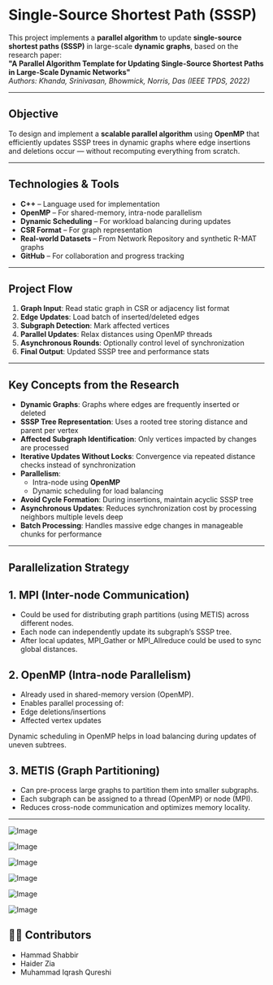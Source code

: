 # Single-Source Shortest Path  (SSSP)

This project implements a **parallel algorithm** to update **single-source shortest paths (SSSP)** in large-scale **dynamic graphs**, based on the research paper:  
 **"A Parallel Algorithm Template for Updating Single-Source Shortest Paths in Large-Scale Dynamic Networks"**  
 *Authors: Khanda, Srinivasan, Bhowmick, Norris, Das (IEEE TPDS, 2022)*

---

## Objective

To design and implement a **scalable parallel algorithm** using **OpenMP** that efficiently updates SSSP trees in dynamic graphs where edge insertions and deletions occur — without recomputing everything from scratch.

---

## Technologies & Tools

- **C++** – Language used for implementation  
- **OpenMP** – For shared-memory, intra-node parallelism  
- **Dynamic Scheduling** – For workload balancing during updates  
- **CSR Format** – For graph representation  
- **Real-world Datasets** – From Network Repository and synthetic R-MAT graphs  
- **GitHub** – For collaboration and progress tracking

---

## Project Flow

1. **Graph Input**: Read static graph in CSR or adjacency list format  
2. **Edge Updates**: Load batch of inserted/deleted edges  
3. **Subgraph Detection**: Mark affected vertices  
4. **Parallel Updates**: Relax distances using OpenMP threads  
5. **Asynchronous Rounds**: Optionally control level of synchronization  
6. **Final Output**: Updated SSSP tree and performance stats

---

## Key Concepts from the Research

- **Dynamic Graphs**: Graphs where edges are frequently inserted or deleted
- **SSSP Tree Representation**: Uses a rooted tree storing distance and parent per vertex
- **Affected Subgraph Identification**: Only vertices impacted by changes are processed
- **Iterative Updates Without Locks**: Convergence via repeated distance checks instead of synchronization
- **Parallelism**:
  - Intra-node using **OpenMP**
  - Dynamic scheduling for load balancing
- **Avoid Cycle Formation**: During insertions, maintain acyclic SSSP tree
- **Asynchronous Updates**: Reduces synchronization cost by processing neighbors multiple levels deep
- **Batch Processing**: Handles massive edge changes in manageable chunks for performance

---

## Parallelization Strategy

## 1. MPI (Inter-node Communication)

- Could be used for distributing graph partitions (using METIS) across different nodes.
- Each node can independently update its subgraph’s SSSP tree.
- After local updates, MPI_Gather or MPI_Allreduce could be used to sync global distances.

## 2. OpenMP (Intra-node Parallelism)

- Already used in shared-memory version (OpenMP).
- Enables parallel processing of:
- Edge deletions/insertions
- Affected vertex updates

Dynamic scheduling in OpenMP helps in load balancing during updates of uneven subtrees.

## 3. METIS (Graph Partitioning)

- Can pre-process large graphs to partition them into smaller subgraphs.
- Each subgraph can be assigned to a thread (OpenMP) or node (MPI).
- Reduces cross-node communication and optimizes memory locality.

---

![Image](https://github.com/user-attachments/assets/c0644cdc-1f3f-4795-89c9-8d480f60ce13)

![Image](https://github.com/user-attachments/assets/6311abb0-2fff-48ff-9918-f3eddc5ade11)

![Image](https://github.com/user-attachments/assets/8c97e62c-0fea-4c09-863b-c859c0c7facc)

![Image](https://github.com/user-attachments/assets/6ce47c2f-e3a0-468f-ad8e-cee77c8898a5)

![Image](https://github.com/user-attachments/assets/accb118e-1e3b-48e9-b671-059fd78bf23e)

![Image](https://github.com/user-attachments/assets/0fcb7ec6-caae-42e4-bb82-f789b6f78a89)

## 👨‍💻 Contributors

- Hammad Shabbir  
- Haider Zia 
- Muhammad Iqrash Qureshi

